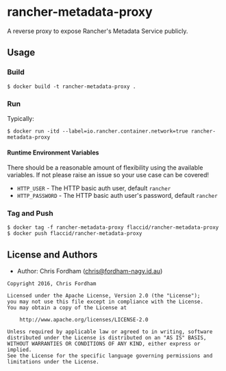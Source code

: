 # rancher-metadata-proxy

A reverse proxy to expose Rancher's Metadata Service publicly.

## Usage

### Build

    $ docker build -t rancher-metadata-proxy .

### Run

Typically:

    $ docker run -itd --label=io.rancher.container.network=true rancher-metadata-proxy

#### Runtime Environment Variables

There should be a reasonable amount of flexibility using the available variables. If not please raise an issue so your use case can be covered!

- `HTTP_USER` - The HTTP basic auth user, default `rancher`
- `HTTP_PASSWORD` - The HTTP basic auth user's password, default `rancher`

### Tag and Push

    $ docker tag -f rancher-metadata-proxy flaccid/rancher-metadata-proxy
    $ docker push flaccid/rancher-metadata-proxy

License and Authors
-------------------
- Author: Chris Fordham (<chris@fordham-nagy.id.au>)

```text
Copyright 2016, Chris Fordham

Licensed under the Apache License, Version 2.0 (the "License");
you may not use this file except in compliance with the License.
You may obtain a copy of the License at

    http://www.apache.org/licenses/LICENSE-2.0

Unless required by applicable law or agreed to in writing, software
distributed under the License is distributed on an "AS IS" BASIS,
WITHOUT WARRANTIES OR CONDITIONS OF ANY KIND, either express or implied.
See the License for the specific language governing permissions and
limitations under the License.
```
